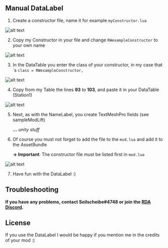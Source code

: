 ## Manual DataLabel
1. Create a constructor file, name it for example ``myConstructor.lua``

![alt text](https://cdn.discordapp.com/attachments/874660230879924274/883755271925686332/Screenshot_2021-09-04_184131.jpg)



2. Copy my Constructor in your file and change ``RWexampleConstructor`` to your own name
 
![alt text](https://cdn.discordapp.com/attachments/874660230879924274/883757188101836800/Screenshot_2021-09-04_184253.jpg)



3. In the DataTable you enter the class of your constructor, in my case that´s ``class = RWexampleConstructor,``

![alt text](https://cdn.discordapp.com/attachments/874660230879924274/883758156688289842/Screenshot_2021-09-04_184357.jpg)



4. Copy from my Table the lines **93** to **103**, and paste it in your DataTable (Station1)

![alt text](https://cdn.discordapp.com/attachments/874660230879924274/883759966014545960/Screenshot_2021-09-04_184439.jpg)

5. Next, as with the NameLabel, you create TextMeshPro fields (see sampleModLift)



	**...** *unity stuff*



6. Of course you must not forget to add the file to the ``mod.lua`` and add it to the AssetBundle

	**-> Important**: The constructor file must be listed first in ``mod.lua``
	
	
![alt text](https://cdn.discordapp.com/attachments/874660230879924274/883761404098801734/Screenshot_2021-09-04_191002.jpg)


7. Have fun with the DataLabel :)

## Troubleshooting
**If you have any problems, contact Seilscheibe#4748 or join the [RDA Discord](https://discord.gg/DGPassBKH8).**

## License
If you use the DataLabel I would be happy if you mention me in the credits of your mod :)
